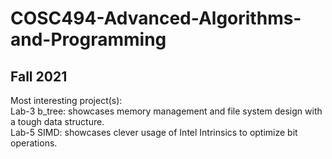 # COSC494-Advanced-Algorithms-and-Programming
## Fall 2021
Most interesting project(s):\
  Lab-3 b_tree: showcases memory management and file system design with a tough data structure.\
  Lab-5 SIMD: showcases clever usage of Intel Intrinsics to optimize bit operations.
